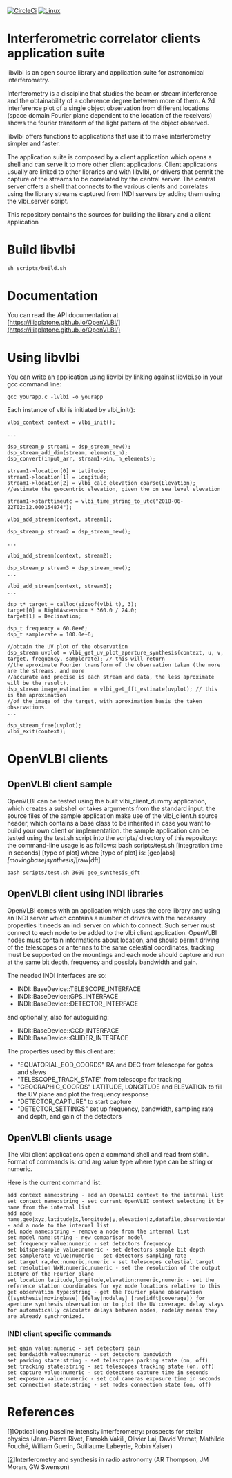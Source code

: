 [![CircleCi](https://circleci.com/gh/iliaplatone/OpenVLBI/tree/master.svg?style=shield)](https://circleci.com/gh/iliaplatone/OpenVLBI/?branch=master)
[![Linux](https://github.com/iliaplatone/OpenVLBI/actions/workflows/default.yml/badge.svg)](https://github.com/iliaplatone/OpenVLBI/actions/workflows/default.yml)

# Interferometric correlator clients application suite
libvlbi is an open source library and application suite for astronomical interferometry.

Interferometry is a discipline that studies the beam or stream interference and the obtainability of a coherence degree between more of them.
A 2d interference plot of a single object observation from different locations (space domain Fourier plane dependent to the location of the receivers) shows the fourier transform of the light pattern of the object observed.

libvlbi offers functions to applications that use it to make interferometry simpler and faster.

The application suite is composed by a client application which opens a shell and can serve it to more other client applications.
Client applications usually are linked to other libraries and with libvlbi, or drivers that permit the capture of the streams to be correlated by the central server.
The central server offers a shell that connects to the various clients and correlates using the library streams captured from INDI servers by adding them using the vlbi_server script.

This repository contains the sources for building the library and a client application

# Build libvlbi


```
sh scripts/build.sh
```

# Documentation

You can read the API documentation at [https://iliaplatone.github.io/OpenVLBI/](https://iliaplatone.github.io/OpenVLBI/)

# Using libvlbi

You can write an application using libvlbi by linking against libvlbi.so in your gcc command line:
```
gcc yourapp.c -lvlbi -o yourapp
```
Each instance of vlbi is initiated by vlbi_init():
```
vlbi_context context = vlbi_init();

...

dsp_stream_p stream1 = dsp_stream_new();
dsp_stream_add_dim(stream, elements_n);
dsp_convert(input_arr, stream1->in, n_elements);

stream1->location[0] = Latitude;
stream1->location[1] = Longitude;
stream1->location[2] = vlbi_calc_elevation_coarse(Elevation); //estimate the geocentric elevation, given the on sea level elevation

stream1->starttimeutc = vlbi_time_string_to_utc("2018-06-22T02:12.000154874");

vlbi_add_stream(context, stream1);

dsp_stream_p stream2 = dsp_stream_new();

...

vlbi_add_stream(context, stream2);

dsp_stream_p stream3 = dsp_stream_new();
...

vlbi_add_stream(context, stream3);
...

dsp_t* target = calloc(sizeof(vlbi_t), 3);
target[0] = RightAscension * 360.0 / 24.0;
target[1] = Declination;

dsp_t frequency = 60.0e+6;
dsp_t samplerate = 100.0e+6;

//obtain the UV plot of the observation
dsp_stream uvplot = vlbi_get_uv_plot_aperture_synthesis(context, u, v, target, frequency, samplerate); // this will return
//the aproximate Fourier transform of the observation taken (the more are the streams, and more
//accurate and precise is each stream and data, the less aproximate will be the result).
dsp_stream image_estimation = vlbi_get_fft_estimate(uvplot); // this is the aproximation
//of the image of the target, with aproximation basis the taken observations.
...

dsp_stream_free(uvplot);
vlbi_exit(context);

```

# OpenVLBI clients

## OpenVLBI client sample
OpenVLBI can be tested using the built vlbi_client_dummy application, which creates a subshell or takes arguments from the standard input.
the source files of the sample application make use of the vlbi_client.h source header, which contains a base class to be inherited in case you want to build your own client or implementation.
the sample application can be tested using the test.sh script into the scripts/ directory of this repository:
the command-line usage is as follows:
bash scripts/test.sh [integration time in seconds] [type of plot]
where [type of plot] is: [geo|abs]_[movingbase|synthesis]_[raw|dft]

```
bash scripts/test.sh 3600 geo_synthesis_dft
```

## OpenVLBI client using INDI libraries

OpenVLBI comes with an application which uses the core library and using an INDI server which contains a number of drivers with the necessary properties
It needs an indi server on which to connect. Such server must connect to each node to be added to the vlbi client application.
OpenVLBI nodes must contain informations about location, and should permit driving of the telescopes or antennas to the same celestial coordinates,
tracking must be supported on the mountings and each node should capture and run at the same bit depth, frequency and possibly bandwidth and gain.

The  needed INDI interfaces are so:
 - INDI::BaseDevice::TELESCOPE_INTERFACE
 - INDI::BaseDevice::GPS_INTERFACE
 - INDI::BaseDevice::DETECTOR_INTERFACE

and optionally, also for autoguiding:
 - INDI::BaseDevice::CCD_INTERFACE
 - INDI::BaseDevice::GUIDER_INTERFACE

The properties used by this client are:
 - "EQUATORIAL_EOD_COORDS" RA and DEC from telescope for gotos and slews
 - "TELESCOPE_TRACK_STATE" from telescope for tracking
 - "GEOGRAPHIC_COORDS" LATITUDE, LONGITUDE and ELEVATION to fill the UV plane and plot the frequency response
 - "DETECTOR_CAPTURE" to start capture
 - "DETECTOR_SETTINGS" set up frequency, bandwidth, sampling rate and depth, and gain of the detectors 

## OpenVLBI clients usage

The vlbi client applications open a command shell and read from stdin.
Format of commands is:
cmd arg value:type
where type can be string or numeric.

Here is the current command list:

```
add context name:string - add an OpenVLBI context to the internal list
set context name:string - set current OpenVLBI context selecting it by name from the internal list
add node name,geo|xyz,latitude|x,longitude|y,elevation|z,datafile,observationdate:string - add a node to the internal list
del node name:string - remove a node from the internal list
set model name:string - new comparison model
set frequency value:numeric - set detectors frequency
set bitspersample value:numeric - set detectors sample bit depth
set samplerate value:numeric - set detectors sampling rate
set target ra,dec:numeric,numeric - set telescopes celestial target
set resolution WxH:numeric,numeric - set the resolution of the output picture of the Fourier plane
set location latitude,longitude,elevation:numeric,numeric - set the reference station coordinates for xyz node locations relative to this
get observation type:string - get the Fourier plane observation ([synthesis|movingbase]_[delay|nodelay]_[raw|idft|coverage]) for aperture synthesis observation or to plot the UV coverage. delay stays for automatically calculate delays between nodes, nodelay means they are already synchronized.
```

### INDI client specific commands
```
set gain value:numeric - set detectors gain
set bandwidth value:numeric - set detectors bandwidth
set parking state:string - set telescopes parking state (on, off)
set tracking state:string - set telescopes tracking state (on, off)
set capture value:numeric - set detectors capture time in seconds
set exposure value:numeric - set ccd cameras exposure time in seconds
set connection state:string - set nodes connection state (on, off)
```

# References

[[1]](https://link.springer.com/article/10.1007/s10686-018-9595-0)Optical long baseline intensity interferometry: prospects for stellar physics (Jean-Pierre Rivet, Farrokh Vakili, Olivier Lai, David Vernet, Mathilde Fouché, William Guerin, Guillaume Labeyrie, Robin Kaiser)

[[2]](https://link.springer.com/content/pdf/10.1007/978-3-319-44431-4.pdf)Interferometry and synthesis in radio astronomy (AR Thompson, JM Moran, GW Swenson)
